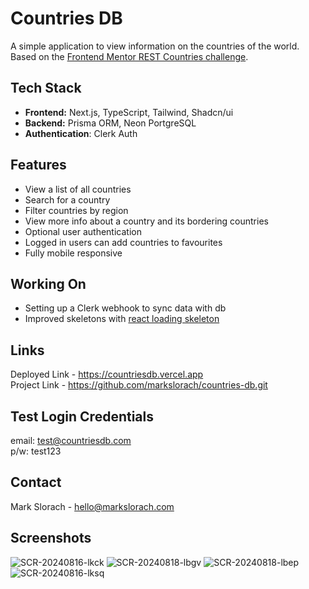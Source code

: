 # Countries DB

A simple application to view information on the countries of the world. Based on the [Frontend Mentor REST Countries challenge](https://www.frontendmentor.io/challenges/rest-countries-api-with-color-theme-switcher-5cacc469fec04111f7b848ca).

## Tech Stack
- **Frontend:** Next.js, TypeScript, Tailwind, Shadcn/ui
- **Backend:** Prisma ORM, Neon PortgreSQL
- **Authentication**: Clerk Auth

## Features
* View a list of all countries
* Search for a country
* Filter countries by region
* View more info about a country and its bordering countries
* Optional user authentication
* Logged in users can add countries to favourites
* Fully mobile responsive

## Working On
- Setting up a Clerk webhook to sync data with db
- Improved skeletons with [react loading skeleton](https://www.npmjs.com/package/react-loading-skeleton)

## Links
Deployed Link - https://countriesdb.vercel.app \
Project Link - https://github.com/markslorach/countries-db.git

## Test Login Credentials
email: test@countriesdb.com \
p/w: test123

## Contact
Mark Slorach - hello@markslorach.com

## Screenshots
![SCR-20240816-lkck](https://github.com/user-attachments/assets/73e918fa-2e16-47e0-8518-1fd901d30947)
![SCR-20240818-lbgv](https://github.com/user-attachments/assets/2b5d5824-8cc8-46ee-9b87-3486a1c53f67)
![SCR-20240818-lbep](https://github.com/user-attachments/assets/92c55179-0bbd-449c-b067-32e034ddd6d5)
![SCR-20240816-lksq](https://github.com/user-attachments/assets/8bc40ac2-4a29-443e-84f6-50934b1ad082)
